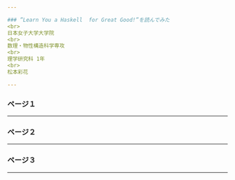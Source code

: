 ```yaml
---

### ”Learn You a Haskell  for Great Good!”を読んでみた
<br>
日本女子大学大学院
<br>
数理・物性構造科学専攻
<br>
理学研究科 1年
<br>
松本彩花

---
```

### ページ１

  
---
### ページ２


---
### ページ３


---
